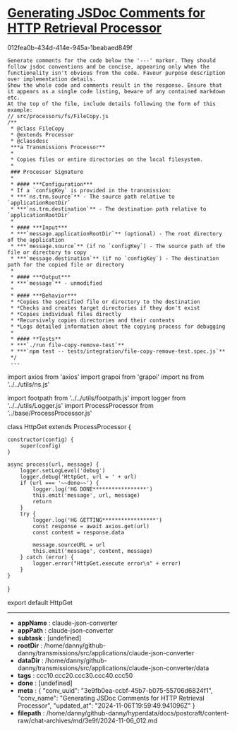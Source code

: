 # [Generating JSDoc Comments for HTTP Retrieval Processor](https://claude.ai/chat/3e9fb0ea-ccbf-45b7-b075-55706d6824f1)

012fea0b-434d-414e-945a-1beabaed849f

```prompt
Generate comments for the code below the '---' marker. They should follow jsdoc conventions and be concise, appearing only when the functionality isn't obvious from the code. Favour purpose description over implementation details.
Show the whole code and comments result in the response. Ensure that it appears as a single code listing, beware of any contained markdown etc.
At the top of the file, include details following the form of this example:
// src/processors/fs/FileCopy.js
/**
 * @class FileCopy
 * @extends Processor
 * @classdesc
 ***a Transmissions Processor**
 *
 * Copies files or entire directories on the local filesystem.
 *
 ### Processor Signature
 *
 * #### ***Configuration***
 * If a `configKey` is provided in the transmission:
 * ***`ns.trm.source`** - The source path relative to `applicationRootDir`
 * ***`ns.trm.destination`** - The destination path relative to `applicationRootDir`
 *
 * #### ***Input***
 * ***`message.applicationRootDir`** (optional) - The root directory of the application
 * ***`message.source`** (if no `configKey`) - The source path of the file or directory to copy
 * ***`message.destination`** (if no `configKey`) - The destination path for the copied file or directory
 *
 * #### ***Output***
 * ***`message`** - unmodified
 *
 * #### ***Behavior***
 * *Copies the specified file or directory to the destination
 * *Checks and creates target directories if they don't exist
 * *Copies individual files directly
 * *Recursively copies directories and their contents
 * *Logs detailed information about the copying process for debugging
 *
 * #### **Tests**
 * ***`./run file-copy-remove-test`**
 * ***`npm test -- tests/integration/file-copy-remove-test.spec.js`**
 */
 ---
```

import axios from 'axios'
import grapoi from 'grapoi'
import ns from '../../utils/ns.js'

import footpath from '../../utils/footpath.js'
import logger from '../../utils/Logger.js'
import ProcessProcessor from '../base/ProcessProcessor.js'

class HttpGet extends ProcessProcessor {

    constructor(config) {
        super(config)
    }

    async process(url, message) {
        logger.setLogLevel('debug')
        logger.debug('HttpGet, url = ' + url)
        if (url === '~~done~~') {
            logger.log('HG DONE*****************')
            this.emit('message', url, message)
            return
        }
        try {
            logger.log('HG GETTING*****************')
            const response = await axios.get(url)
            const content = response.data

            message.sourceURL = url
            this.emit('message', content, message)
        } catch (error) {
            logger.error("HttpGet.execute error\n" + error)
        }
    }
}

export default HttpGet

---

* **appName** : claude-json-converter
* **appPath** : claude-json-converter
* **subtask** : [undefined]
* **rootDir** : /home/danny/github-danny/transmissions/src/applications/claude-json-converter
* **dataDir** : /home/danny/github-danny/transmissions/src/applications/claude-json-converter/data
* **tags** : ccc10.ccc20.ccc30.ccc40.ccc50
* **done** : [undefined]
* **meta** : {
  "conv_uuid": "3e9fb0ea-ccbf-45b7-b075-55706d6824f1",
  "conv_name": "Generating JSDoc Comments for HTTP Retrieval Processor",
  "updated_at": "2024-11-06T19:59:49.941096Z"
}
* **filepath** : /home/danny/github-danny/hyperdata/docs/postcraft/content-raw/chat-archives/md/3e9f/2024-11-06_012.md